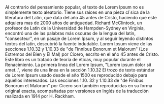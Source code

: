Al contrario del pensamiento popular, el texto de Lorem Ipsum no es simplemente texto aleatorio. Tiene sus raices en una pieza cl´sica
de la literatura del Latin, que data del año 45 antes de Cristo, haciendo que este adquiera mas de 2000 años de antiguedad. Richard 
McClintock, un profesor de Latin de la Universidad de Hampden-Sydney en Virginia, encontró una de las palabras más oscuras de la lengua
del latín, "consecteur", en un pasaje de Lorem Ipsum, y al seguir leyendo distintos textos del latín, descubrió la fuente indudable. 
Lorem Ipsum viene de las secciones 1.10.32 y 1.10.33 de "de Finnibus Bonorum et Malorum" (Los Extremos del Bien y El Mal) por Cicero, 
escrito en el año 45 antes de Cristo. Este libro es un tratado de teoría de éticas, muy popular durante el Renacimiento. La primera 
linea del Lorem Ipsum, "Lorem ipsum dolor sit amet..", viene de una linea en la sección 1.10.32
El trozo de texto estándar de Lorem Ipsum usado desde el año 1500 es reproducido debajo para aquellos interesados. Las secciones 1.10.
32 y 1.10.33 de "de Finibus Bonorum et Malorum" por Cicero son también reproducidas en su forma original exacta, acompañadas por 
versiones en Inglés de la traducción realizada en 1914 por H. Rackham.